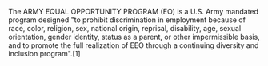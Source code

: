 The ARMY EQUAL OPPORTUNITY PROGRAM (EO) is a U.S. Army mandated program designed "to prohibit discrimination in employment because of race, color, religion, sex, national origin, reprisal, disability, age, sexual orientation, gender identity, status as a parent, or other impermissible basis, and to promote the full realization of EEO through a continuing diversity and inclusion program".[1]
